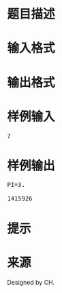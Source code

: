 

# 题目描述



# 输入格式



# 输出格式



# 样例输入


<pre>7
</pre>

# 样例输出


<pre>PI=3.

1415926
</pre>

# 提示



# 来源


<p>
Designed by CH.
</p>

